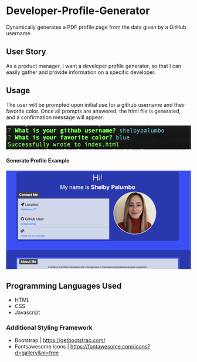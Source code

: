# Developer-Profile-Generator
Dynamically generates a PDF profile page from the data given by a GitHub username.

## User Story
As a product manager, I want a developer profile generator, so that I can easily gather and provide information on a specific developer.

## Usage
The user will be prompted upon initial use for a github username and their favorite color. Once all prompts are answered, the html file is generated, and a confirmation message will appear.

![Prompt Message](prompt.png)

#### Generate Profile Example
![Dev Profile](userImg.png)

## Programming Languages Used
* HTML
* CSS
* Javascript

### Additional Styling Framework 
* Bootstrap | https://getbootstrap.com/
* Fontsawesome icons | https://fontawesome.com/icons?d=gallery&m=free